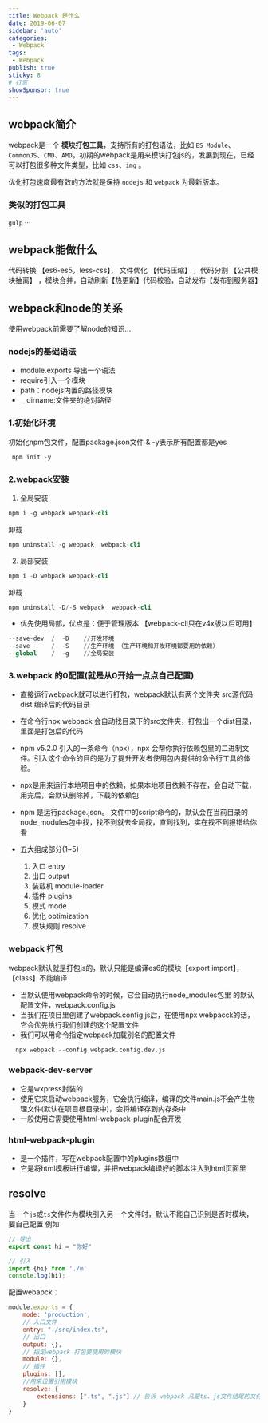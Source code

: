 ```yaml
---
title: Webpack 是什么
date: 2019-06-07
sidebar: 'auto'
categories:
 - Webpack
tags:
 - Webpack
publish: true
sticky: 8
# 打赏
showSponsor: true
---
```

## webpack简介

webpack是一个 **模块打包工具**，支持所有的打包语法，比如 `ES Module`、`CommonJS`、`CMD`、`AMD`。初期的webpack是用来模块打包js的，发展到现在，已经可以打包很多种文件类型，比如 `css`、`img` 。

优化打包速度最有效的方法就是保持 `nodejs` 和 `webpack` 为最新版本。

<!-- more -->

### 类似的打包工具

`gulp` ···

## webpack能做什么

代码转换 【es6-es5，less-css】， 文件优化 【代码压缩】 ，代码分割 【公共模块抽离】 ，模块合并，自动刷新【热更新】代码校验，自动发布【发布到服务器】

## webpack和node的关系

 使用webpack前需要了解node的知识...

### nodejs的基础语法

- module.exports 导出一个语法
- require引入一个模块
- path：nodejs内置的路径模块
- __dirname:文件夹的绝对路径

### 1.初始化环境

初始化npm包文件，配置package.json文件 & -y表示所有配置都是yes

```s
 npm init -y
```

### 2.webpack安装

1. 全局安装

```s
npm i -g webpack webpack-cli
```

卸载

```s
npm uninstall -g webpack  webpack-cli
```

2. 局部安装

```s
npm i -D webpack webpack-cli
```

卸载

```s
npm uninstall -D/-S webpack  webpack-cli
```

- 优先使用局部，优点是：便于管理版本
【webpack-cli只在v4x版以后可用】

```s
--save-dev  /  -D    //开发环境
--save      /  -S    //生产环境 （生产环境和开发环境都要用的依赖）
--global    /  -g    //全局安装
```

### 3.webpack 的0配置(就是从0开始一点点自己配置)

- 直接运行webpack就可以进行打包，webpack默认有两个文件夹 src源代码 dist 编译后的代码目录

- 在命令行npx webpack 会自动找目录下的src文件夹，打包出一个dist目录，里面是打包后的代码
- npm v5.2.0 引入的一条命令（npx），npx 会帮你执行依赖包里的二进制文件。引入这个命令的目的是为了提升开发者使用包内提供的命令行工具的体验。

- npx是用来运行本地项目中的依赖，如果本地项目依赖不存在，会自动下载，用完后，会默认删除掉，下载的依赖包
- npm 是运行package.json。 文件中的script命令的，默认会在当前目录的node_modules包中找，找不到就去全局找，直到找到，实在找不到报错给你看

- 五大组成部分(1~5)
    1. 入口 entry
    2. 出口 output
    3. 装载机 module-loader
    4. 插件 plugins
    5. 模式 mode
    6. 优化 optimization
    7. 模块规则 resolve

### webpack 打包

webpack默认就是打包js的，默认只能是编译es6的模块【export import】，【class】不能编译

- 当默认使用webpack命令的时候，它会自动执行node_modules包里 的默认配置文件，webpack.config.js
- 当我们在项目里创建了webpack.config.js后，在使用npx webpacck的话，它会优先执行我们创建的这个配置文件
- 我们可以用命令指定webpack加载别名的配置文件

```s
  npx webpack --config webpack.config.dev.js
```

### webpack-dev-server

- 它是wxpress封装的
- 使用它来启动webpack服务，它会执行编译，编译的文件main.js不会产生物理文件(默认在项目根目录中)，会将编译存到内存条中
- 一般使用它需要使用html-webpack-plugin配合开发

### html-webpack-plugin

- 是一个插件，写在webpack配置中的plugins数组中
- 它是将html模板进行编译，并把webpack编译好的脚本注入到html页面里

## resolve

当一个`js`或`ts`文件作为模块引入另一个文件时，默认不能自己识别是否时模块，要自己配置
例如

```ts
// 导出
export const hi = "你好"
```

```ts
// 引入
import {hi} from './m'
console.log(hi);
```

配置webapck：

```js
module.exports = {
    mode: 'production',
    // 入口文件
    entry: "./src/index.ts",
    // 出口
    output: {},
    // 指定webpack 打包要使用的模块
    module: {},
    // 插件
    plugins: [],
    //用来设置引用模块
    resolve: {
        extensions: [".ts", ".js"] // 告诉 webpack 凡是ts、js文件结尾的文件都可以作为模块使用
    }
}
```

